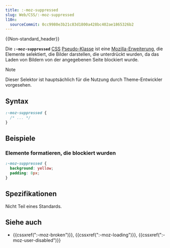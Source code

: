 ```yaml
---
title: :-moz-suppressed
slug: Web/CSS/:-moz-suppressed
l10n:
  sourceCommit: 0cc9980e3b21c83d1800a428bc402ae1865326b2
---
```


{{Non-standard_header}}

Die **`:-moz-suppressed`** [CSS](/de/docs/Web/CSS) [Pseudo-Klasse](/de/docs/Web/CSS/Pseudo-classes) ist eine [Mozilla-Erweiterung](/de/docs/Web/CSS/Mozilla_Extensions), die Elemente selektiert, die Bilder darstellen, die unterdrückt wurden, da das Laden von Bildern von der angegebenen Seite blockiert wurde.

> [!NOTE]
> Dieser Selektor ist hauptsächlich für die Nutzung durch Theme-Entwickler vorgesehen.

## Syntax

```css
:-moz-suppressed {
  /* ... */
}
```

## Beispiele

### Elemente formatieren, die blockiert wurden

```css
:-moz-suppressed {
  background: yellow;
  padding: 8px;
}
```

## Spezifikationen

Nicht Teil eines Standards.

## Siehe auch

- {{cssxref(":-moz-broken")}}, {{cssxref(":-moz-loading")}}, {{cssxref(":-moz-user-disabled")}}
